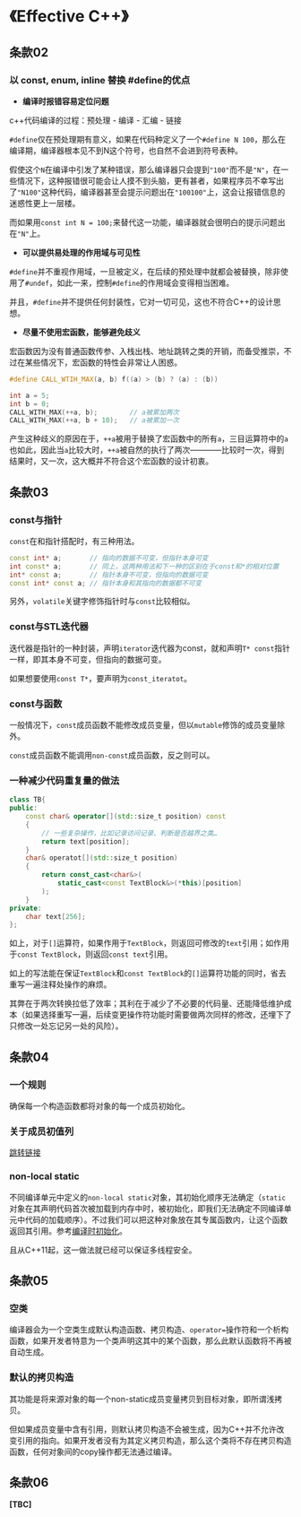 # 《Effective C++》

## 条款02

### 以 const, enum, inline 替换 #define的优点

- **编译时报错容易定位问题**

c++代码编译的过程：预处理 - 编译 - 汇编 - 链接

`#define`仅在预处理期有意义，如果在代码种定义了一个`#define N 100`，那么在编译期，编译器根本见不到N这个符号，也自然不会进到符号表种。

假使这个`N`在编译中引发了某种错误，那么编译器只会提到`"100"`而不是`"N"`，在一些情况下，这种报错很可能会让人摸不到头脑，更有甚者，如果程序员不幸写出了`"N100"`这种代码，编译器甚至会提示问题出在`"100100"`上，这会让报错信息的迷惑性更上一层楼。

而如果用`const int N = 100;`来替代这一功能，编译器就会很明白的提示问题出在`"N"`上。

- **可以提供易处理的作用域与可见性**

`#define`并不重视作用域，一旦被定义，在后续的预处理中就都会被替换，除非使用了`#undef`，如此一来，控制`#define`的作用域会变得相当困难。

并且，`#define`并不提供任何封装性，它对一切可见，这也不符合C++的设计思想。

- **尽量不使用宏函数，能够避免歧义**

宏函数因为没有普通函数传参、入栈出栈、地址跳转之类的开销，而备受推崇，不过在某些情况下，宏函数的特性会非常让人困惑。

```cpp
#define CALL_WTIH_MAX(a, b) f((a) > (b) ? (a) : (b))

int a = 5;
int b = 0;
CALL_WITH_MAX(++a, b);        // a被累加两次
CALL_WITH_MAX(++a, b + 10);   // a被累加一次
```

产生这种歧义的原因在于，`++a`被用于替换了宏函数中的所有`a`，三目运算符中的`a`也如此，因此当`a`比较大时，`++a`被自然的执行了两次————比较时一次，得到结果时，又一次，这大概并不符合这个宏函数的设计初衷。

## 条款03

### const与指针

`const`在和指针搭配时，有三种用法。
```cpp
const int* a;       // 指向的数据不可变，但指针本身可变
int const* a;       // 同上，这两种用法和下一种的区别在于const和*的相对位置
int* const a;       // 指针本身不可变，但指向的数据可变
const int* const a; // 指针本身和其指向的数据都不可变
```
另外，`volatile`关键字修饰指针时与`const`比较相似。

### const与STL迭代器

迭代器是指针的一种封装，声明`iterator`迭代器为const，就和声明`T* const`指针一样，即其本身不可变，但指向的数据可变。

如果想要使用`const T*`，要声明为`const_iteratot`。

### const与函数

一般情况下，`const`成员函数不能修改成员变量，但以`mutable`修饰的成员变量除外。

`const`成员函数不能调用`non-const`成员函数，反之则可以。

### 一种减少代码重复量的做法

```cpp
class TB{
public:
    const char& operator[](std::size_t position) const
    {
        // 一些复杂操作，比如记录访问记录、判断是否越界之类…
        return text[position];
    }
    char& operatot[](std::size_t position)
    {
        return const_cast<char&>(
            static_cast<const TextBlock&>(*this)[position]
        );
    }
private:
    char text[256];
};
```
如上，对于`[]`运算符，如果作用于`TextBlock`，则返回可修改的`text`引用；如作用于`const TextBlock`，则返回`const text`引用。

如上的写法能在保证`TextBlock`和`const TextBlock`的`[]`运算符功能的同时，省去重写一遍注释处操作的麻烦。

其弊在于两次转换拉低了效率；其利在于减少了不必要的代码量、还能降低维护成本（如果选择重写一遍，后续变更操作符功能时需要做两次同样的修改，还埋下了只修改一处忘记另一处的风险）。

## 条款04

### 一个规则

确保每一个构造函数都将对象的每一个成员初始化。

### 关于成员初值列

[跳转链接](../%E6%88%90%E5%91%98%E5%88%9D%E5%80%BC%E5%88%97%E7%9A%84%E6%95%88%E7%8E%87%E4%BC%98%E5%8A%BF.html)

### non-local static

不同编译单元中定义的`non-local static`对象，其初始化顺序无法确定（`static`对象在其声明代码首次被加载到内存中时，被初始化，即我们无法确定不同编译单元中代码的加载顺序）。不过我们可以把这种对象放在其专属函数内，让这个函数返回其引用。参考[编译时初始化](../%E7%BC%96%E8%AF%91%E6%97%B6%E5%88%9D%E5%A7%8B%E5%8C%96.html)。

且从C++11起，这一做法就已经可以保证多线程安全。

## 条款05

### 空类

编译器会为一个空类生成默认构造函数、拷贝构造、`operator=`操作符和一个析构函数，如果开发者特意为一个类声明这其中的某个函数，那么此默认函数将不再被自动生成。

### 默认的拷贝构造

其功能是将来源对象的每一个non-static成员变量拷贝到目标对象，即所谓浅拷贝。

但如果成员变量中含有引用，则默认拷贝构造不会被生成，因为C++并不允许改变引用的指向。如果开发者没有为其定义拷贝构造，那么这个类将不存在拷贝构造函数，任何对象间的copy操作都无法通过编译。

## 条款06


**[TBC]**